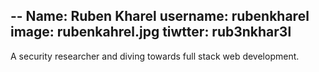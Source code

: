 --
Name: Ruben Kharel
username: rubenkharel
image: rubenkahrel.jpg
tiwtter: rub3nkhar3l
--

A security researcher and diving towards full stack web development. 
